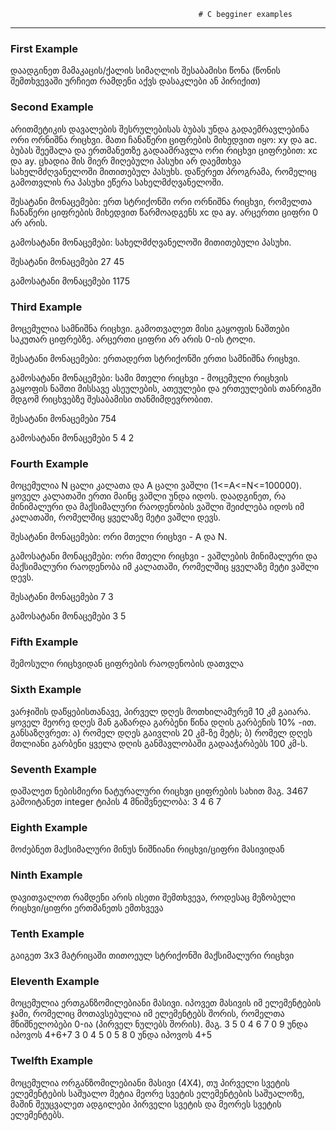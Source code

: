                                               # C begginer examples
<hr>
<h3>First Example</h3>
<p>დაადგინეთ მამაკაცის/ქალის სიმაღლის შესაბამისი წონა (წონის შემთხვევაში ურჩიეთ რამდენი აქვს დასაკლები ან პირიქით)</p>
<h3>Second Example</h3>
<p> არითმეტიკის დავალების შესრულებისას ბუბას უნდა გადაემრავლებინა
 ორი ორნიშნა რიცხვი. მათი ჩანაწერი ციფრების მიხედვით იყო: xy და ac.
 ბუბას შეეშალა და ერთმანეთზე გადაამრავლა ორი რიცხვი ციფრებით: xc
 და ay. ცხადია მის მიერ მიღებული პასუხი არ დაემთხვა
 სახელმძღვანელოში მითითებულ პასუხს. დაწერეთ პროგრამა, რომელიც
 გამოთვლის რა პასუხი ეწერა სახელმძღვანელოში.

 შესატანი მონაცემები: ერთ სტრიქონში ორი ორნიშნა რიცხვი, რომელთა
 ჩანაწერი ციფრების მიხედვით წარმოადგენს xc და ay. არცერთი ციფრი 0
 არ არის.

 გამოსატანი მონაცემები: სახელმძღვანელოში მითითებული პასუხი.

 შესატანი მონაცემები
 27 45

 გამოსატანი მონაცემები
 1175
</p>
<h3>Third Example</h3>
<p> მოცემულია სამნიშნა რიცხვი. გამოთვალეთ მისი გაყოფის
 ნაშთები საკუთარ ციფრებზე. არცერთი ციფრი არ არის 0-ის
 ტოლი.

 შესატანი მონაცემები: ერთადერთ სტრიქონში ერთი სამნიშნა
 რიცხვი.

 გამოსატანი მონაცემები: სამი მთელი რიცხვი - მოცემული
 რიცხვის გაყოფის ნაშთი მისსავე ასეულების, ათეულები და
 ერთეულების თანრიგში მდგომ რიცხვებზე შესაბამისი
 თანმიმდევრობით.

 შესატანი მონაცემები
 754

 გამოსატანი მონაცემები
 5 4 2</p>
<h3>Fourth Example</h3>
<p> მოცემულია N ცალი კალათა და A ცალი ვაშლი
 (1<=A<=N<=100000). ყოველ კალათაში ერთი მაინც ვაშლი
 უნდა იდოს. დაადგინეთ, რა მინიმალური და მაქსიმალური
 რაოდენობის ვაშლი შეიძლება იდოს იმ კალათაში,
 რომელშიც ყველაზე მეტი ვაშლი დევს.

 შესატანი მონაცემები: ორი მთელი რიცხვი - A და N.

 გამოსატანი მონაცემები: ორი მთელი რიცხვი - ვაშლების
 მინიმალური და მაქსიმალური რაოდენობა იმ კალათაში,
 რომელშიც ყველაზე მეტი ვაშლი დევს.

 შესატანი მონაცემები
 7 3

 გამოსატანი მონაცემები
 3 5</p>
<h3>Fifth Example</h3>
<p> შემოსული რიცხვიდან ციფრების რაოდენობის დათვლა</p>
<h3>Sixth Example</h3>
<p> ვარჯიშის დაწყებისთანავე, პირველ დღეს მოთხილამურემ 10 კმ გაიარა. ყოველ მეორე
 დღეს მან გაზარდა გარბენი წინა დღის გარბენის 10% -ით. განსაზღვრეთ:
 ა) რომელ დღეს გაივლის 20 კმ-ზე მეტს;
 ბ) რომელ დღეს მთლიანი გარბენი ყველა დღის განმავლობაში გადააჭარბებს 100 კმ-ს.
</p>
<h3>Seventh Example</h3>
<p> დაშალეთ ნებისმიერი ნატურალური რიცხვი ციფრების სახით
 მაგ. 3467
 გამოიტანეთ integer ტიპის 4 მნიშვნელობა: 3 4 6 7</p>
<h3>Eighth Example</h3>
<p> მოძებნეთ მაქსიმალური მინუს ნიშნიანი რიცხვი/ციფრი მასივიდან</p>
<h3>Ninth Example</h3>
<p>დავითვალოთ რამდენი არის ისეთი შემთხვევა, როდესაც მეზობელი რიცხვი/ციფრი ერთმანეთს ემთხვევა</p>
<h3>Tenth Example</h3>
<p>გაიგეთ 3x3 მატრიცაში თითოეულ სტრიქონში მაქსიმალური რიცხვი</p>
<h3>Eleventh Example</h3>
<p>მოცემულია ერთგანზომილებიანი მასივი. იპოვეთ მასივის იმ ელემენტების ჯამი,
რომელიც მოთავსებულია იმ ელემენტებს შორის, რომელთა მნიშნელობები 0-ია
(პირველ ნულებს შორის).
მაგ. 3 5 0 4 6 7 0 9
უნდა იპოვოს 4+6+7
3 0 4 5 0 5 8 0
უნდა იპოვოს 4+5</p>
<h3>Twelfth Example</h3>
<p>მოცემულია ორგანზომილებიანი მასივი (4X4), თუ პირველი სვეტის ელემენტების
საშუალო მეტია მეორე სვეტის ელემენტების საშუალოზე, მაშინ შეუცვალეთ ადგილები
პირველი სვეტის და მეორეს სვეტის ელემენტებს.</p>
